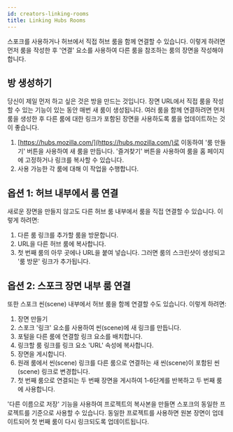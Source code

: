 ```yaml
---
id: creators-linking-rooms
title: Linking Hubs Rooms 
---
```

스포크를 사용하거나 허브에서 직접 허브 룸을 함께 연결할 수 있습니다. 이렇게 하려면 먼저 룸을 작성한 후 '연결' 요소를 사용하여 다른 룸을 참조하는 룸의 장면을 작성해야 합니다.

## 방 생성하기

당신이 제일 먼저 하고 싶은 것은 방을 만드는 것입니다. 장면 URL에서 직접 룸을 작성할 수 있는 기능이 있는 동안 매번 새 룸이 생성됩니다. 여러 룸을 함께 연결하려면 먼저 룸을 생성한 후 다른 룸에 대한 링크가 포함된 장면을 사용하도록 룸을 업데이트하는 것이 좋습니다.

1. [https://hubs.mozilla.com/](https://hubs.mozilla.com/)로 이동하여 '룸 만들기' 버튼을 사용하여 새 룸을 만듭니다. '즐겨찾기' 버튼을 사용하여 룸을 홈 페이지에 고정하거나 링크를 복사할 수 있습니다.
2. 사용 가능한 각 룸에 대해 이 작업을 수행합니다.

## 옵션 1: 허브 내부에서 룸 연결
새로운 장면을 만들지 않고도 다른 허브 룸 내부에서 룸을 직접 연결할 수 있습니다. 이렇게 하려면:
1. 다른 룸 링크를 추가할 룸을 방문합니다.
2. URL을 다른 허브 룸에 복사합니다.
3. 첫 번째 룸의 아무 곳에나 URL을 붙여 넣습니다. 그러면 룸의 스크린샷이 생성되고 '룸 방문' 링크가 추가됩니다.

## 옵션 2: 스포크 장면 내부 룸 연결
또한 스포크 씬(scene) 내부에서 허브 룸을 함께 연결할 수도 있습니다. 이렇게 하려면:

1. 장면 만들기
2. 스포크 '링크' 요소를 사용하여 씬(scene)에 새 링크를 만듭니다.
3. 포털을 다른 룸에 연결할 링크 요소를 배치합니다.
4. 링크할 룸 링크를 링크 요소 'URL' 속성에 복사합니다.
5. 장면을 게시합니다.
6. 원래 룸에서 씬(scene) 링크를 다른 룸으로 연결하는 새 씬(scene)이 포함된 씬(scene) 링크로 변경합니다.
7. 첫 번째 룸으로 연결되는 두 번째 장면을 게시하여 1-6단계를 반복하고 두 번째 룸에 사용합니다.

'다른 이름으로 저장' 기능을 사용하여 프로젝트의 복사본을 만들면 스포크의 동일한 프로젝트를 기준으로 사용할 수 있습니다. 동일한 프로젝트를 사용하면 원본 장면이 업데이트되어 첫 번째 룸이 다시 링크되도록 업데이트됩니다.

